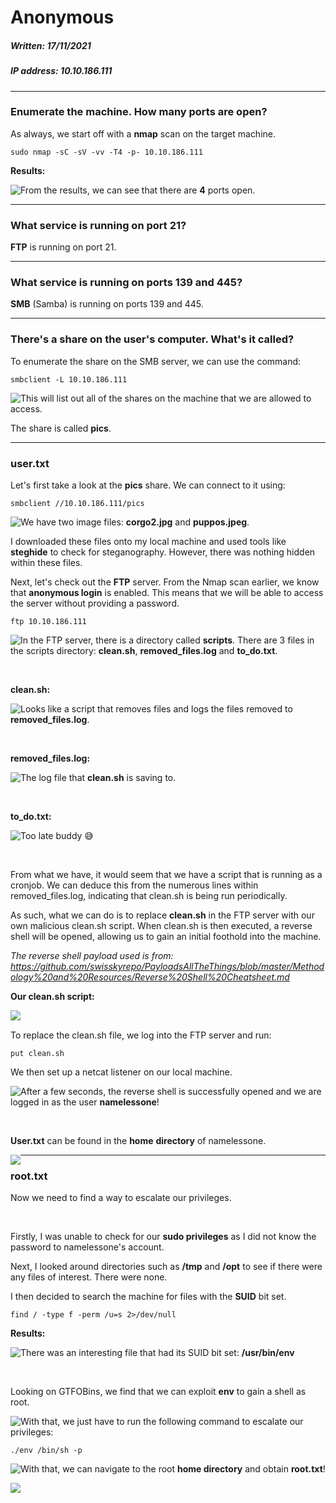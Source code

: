 # Anonymous

##### Written: 17/11/2021

##### IP address: 10.10.186.111

---

### Enumerate the machine.  How many ports are open?

As always, we start off with a **nmap** scan on the target machine.

```
sudo nmap -sC -sV -vv -T4 -p- 10.10.186.111
```

**Results:**

<img style="float: left;" src="screenshots/screenshot1.png">

From the results, we can see that there are **4** ports open.

---

### What service is running on port 21?

**FTP** is running on port 21.

---

### What service is running on ports 139 and 445?

**SMB** (Samba) is running on ports 139 and 445.

---

### There's a share on the user's computer.  What's it called?

To enumerate the share on the SMB server, we can use the command:

```
smbclient -L 10.10.186.111
```

<img style="float: left;" src="screenshots/screenshot2.png">

This will list out all of the shares on the machine that we are allowed to access.

The share is called **pics**.

---

### user.txt

Let's first take a look at the **pics** share. We can connect to it using:

```
smbclient //10.10.186.111/pics
```

<img style="float: left;" src="screenshots/screenshot3.png">

We have two image files: **corgo2.jpg** and **puppos.jpeg**.

I downloaded these files onto my local machine and used tools like **steghide** to check for steganography. However, there was nothing hidden within these files.

Next, let's check out the **FTP** server. From the Nmap scan earlier, we know that **anonymous login** is enabled. This means that we will be able to access the server without providing a password.

```
ftp 10.10.186.111
```

<img style="float: left;" src="screenshots/screenshot4.png">

In the FTP server, there is a directory called **scripts**. There are 3 files in the scripts directory: **clean.sh**, **removed_files.log** and **to_do.txt**.

<br>

**clean.sh:**

<img style="float: left;" src="screenshots/screenshot5.png">

Looks like a script that removes files and logs the files removed to **removed_files.log**.

<br>

**removed_files.log:**

<img style="float: left;" src="screenshots/screenshot6.png">

The log file that **clean.sh** is saving to.

<br>

**to_do.txt:**

<img style="float: left;" src="screenshots/screenshot7.png">

Too late buddy :sweat_smile:

<br>

From what we have, it would seem that we have a script that is running as a cronjob. We can deduce this from the numerous lines within removed_files.log, indicating that clean.sh is being run periodically.

As such, what we can do is to replace **clean.sh** in the FTP server with our own malicious clean.sh script. When clean.sh is then executed, a reverse shell will be opened, allowing us to gain an initial foothold into the machine.

*The reverse shell payload used is from: https://github.com/swisskyrepo/PayloadsAllTheThings/blob/master/Methodology%20and%20Resources/Reverse%20Shell%20Cheatsheet.md*

**Our clean.sh script:**

<img style="float: left;" src="screenshots/screenshot8.png">

<br>

To replace the clean.sh file, we log into the FTP server and run:

```
put clean.sh
```

We then set up a netcat listener on our local machine.

<img style="float: left;" src="screenshots/screenshot9.png">

After a few seconds, the reverse shell is successfully opened and we are logged in as the user **namelessone**!

<br>

**User.txt** can be found in the **home** **directory** of namelessone.

<img style="float: left;" src="screenshots/screenshot10.png">

---

### root.txt

Now we need to find a way to escalate our privileges.

<br>

Firstly, I was unable to check for our **sudo privileges** as I did not know the password to namelessone's account.

Next, I looked around directories such as **/tmp** and **/opt** to see if there were any files of interest. There were none.

I then decided to search the machine for files with the **SUID** bit set.

```
find / -type f -perm /u=s 2>/dev/null
```

**Results:**

<img style="float: left;" src="screenshots/screenshot11.png">

There was an interesting file that had its SUID bit set: **/usr/bin/env**

<br>

Looking on GTFOBins, we find that we can exploit **env** to gain a shell as root.

<img style="float: left;" src="screenshots/screenshot12.png">

With that, we just have to run the following command to escalate our privileges:

```
./env /bin/sh -p
```

<img style="float: left;" src="screenshots/screenshot13.png">

With that, we can navigate to the root **home directory** and obtain **root.txt**!

<img style="float: left;" src="screenshots/screenshot14.png">

